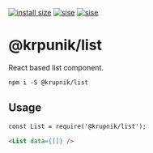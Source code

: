 [![install size](https://packagephobia.now.sh/badge?p=@krupnik/list)](https://packagephobia.now.sh/result?p=@krupnik/list)
[![sise](https://badgen.net/bundlephobia/min/@krupnik/list)](https://bundlephobia.com/result?p=@krupnik/list)
[![sise](https://badgen.net/bundlephobia/minzip/@krupnik/list)](https://bundlephobia.com/result?p=@krupnik/list)
# @krpunik/list
React based list component.

```markdown
npm i -S @krupnik/list
```


## Usage

```markdown
const List = require('@krupnik/list');

<List data={[]} />
```
